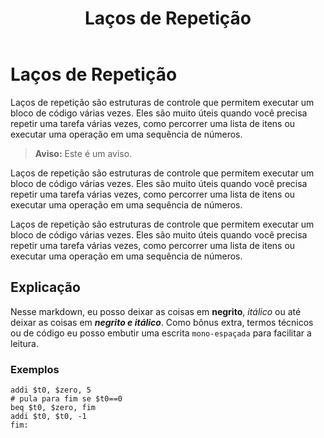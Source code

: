 ﻿---
title: Laços de Repetição
---

# Laços de Repetição

Laços de repetição são estruturas de controle que permitem executar um bloco de código
várias vezes. Eles são muito úteis quando você precisa repetir uma tarefa várias vezes, 
como percorrer uma lista de itens ou executar uma operação em uma sequência de números.

> **Aviso:** Este é um aviso.

Laços de repetição são estruturas de controle que permitem executar um bloco de código
várias vezes. Eles são muito úteis quando você precisa repetir uma tarefa várias vezes,
como percorrer uma lista de itens ou executar uma operação em uma sequência de números.

Laços de repetição são estruturas de controle que permitem executar um bloco de código
várias vezes. Eles são muito úteis quando você precisa repetir uma tarefa várias vezes,
como percorrer uma lista de itens ou executar uma operação em uma sequência de números.

## Explicação

Nesse markdown, eu posso deixar as coisas em **negrito**, *itálico* ou até
deixar as coisas em ***negrito e itálico***. Como bônus extra, termos técnicos ou
de código eu posso embutir uma escrita `mono-espaçada` para facilitar a leitura.


### Exemplos

```
addi $t0, $zero, 5
# pula para fim se $t0==0
beq $t0, $zero, fim
addi $t0, $t0, -1
fim: 
```
